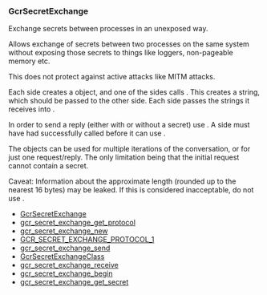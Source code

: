 ### GcrSecretExchange

Exchange secrets between processes in an unexposed way.

 Allows exchange of secrets between two processes on the same system without
 exposing those secrets to things like loggers, non-pageable memory etc.

 This does not protect against active attacks like MITM attacks.

 Each side creates a [](GcrSecretExchange) object, and one of the sides calls
 [](gcr_secret_exchange_begin). This creates a string, which should be passed
 to the other side. Each side passes the strings it receives into
 [](gcr_secret_exchange_receive).

 In order to send a reply (either with or without a secret) use
 [](gcr_secret_exchange_send). A side must have had [](gcr_secret_exchange_receive)
 successfully called before it can use [](gcr_secret_exchange_send).

 The [](GcrSecretExchange) objects can be used for multiple iterations of the
 conversation, or for just one request/reply. The only limitation being that
 the initial request cannot contain a secret.

 Caveat: Information about the approximate length (rounded up to the nearest
 16 bytes) may be leaked. If this is considered inacceptable, do not use
 [](GcrSecretExchange).

* [GcrSecretExchange]()
* [gcr_secret_exchange_get_protocol]()
* [gcr_secret_exchange_new]()
* [GCR_SECRET_EXCHANGE_PROTOCOL_1]()
* [gcr_secret_exchange_send]()
* [GcrSecretExchangeClass]()
* [gcr_secret_exchange_receive]()
* [gcr_secret_exchange_begin]()
* [gcr_secret_exchange_get_secret]()
